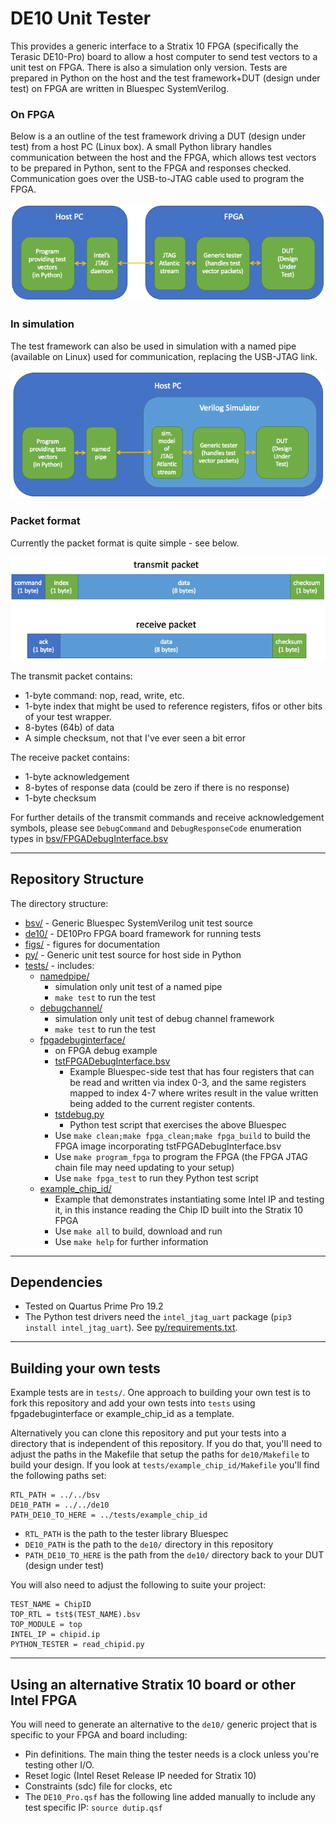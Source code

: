 # DE10 Unit Tester

This provides a generic interface to a Stratix 10 FPGA (specifically
the Terasic DE10-Pro) board to allow a host computer to send test
vectors to a unit test on FPGA.  There is also a simulation only
version.  Tests are prepared in Python on the host and the test
framework+DUT (design under test) on FPGA are written in Bluespec
SystemVerilog.

### On FPGA

Below is a an outline of the test framework driving a DUT (design
under test) from a host PC (Linux box).  A small Python library
handles communication between the host and the FPGA, which allows test
vectors to be prepared in Python, sent to the FPGA and responses
checked.  Communication goes over the USB-to-JTAG cable used to
program the FPGA.

![Overview on FPGA](figs/overview-on-fpga.png)

### In simulation

The test framework can also be used in simulation with a named pipe
(available on Linux) used for communication, replacing the USB-JTAG
link.

![Overview in simulation](figs/overview-in-simulation.png)

### Packet format

Currently the packet format is quite simple - see below.

![Packet format](figs/packet-format.png)

The transmit packet contains:
* 1-byte command: nop, read, write, etc.
* 1-byte index that might be used to reference registers, fifos or
other bits of your test wrapper.
* 8-bytes (64b) of data
* A simple checksum, not that I've ever seen a bit error

The receive packet contains:
* 1-byte acknowledgement
* 8-bytes of response data (could be zero if there is no response)
* 1-byte checksum

For further details of the transmit commands and receive
acknowledgement symbols, please see `DebugCommand` and
`DebugResponseCode` enumeration types in
[bsv/FPGADebugInterface.bsv](bsv/FPGADebugInterface.bsv)

---
## Repository Structure

The directory structure:
* [bsv/](bsv) - Generic Bluespec SystemVerilog unit test source
* [de10/](de10) - DE10Pro FPGA board framework for running tests
* [figs/](figs) - figures for documentation
* [py/](py) - Generic unit test source for host side in Python
* [tests/](tests) - includes:
  * [namedpipe/](tests/namedpipe)
    * simulation only unit test of a named pipe
    * `make test` to run the test
  * [debugchannel/](tests/namedpipe)
    * simulation only unit test of debug channel framework
    * `make test` to run the test
  * [fpgadebuginterface/](tests/fpgadebuginterface)
    * on FPGA debug example
    * [tstFPGADebugInterface.bsv](tests/fpgadebuginterface/tstFPGADebugInterface.bsv)
      * Example Bluespec-side test that has four registers that can be read and written via index 0-3, and the same registers mapped to index 4-7 where writes result in the value written being added to the current register contents.
    * [tstdebug.py](tests/fpgadebuginterface/tstdebug.py)
      * Python test script that exercises the above Bluespec
    * Use `make clean;make fpga_clean;make fpga_build` to build the FPGA image incorporating tstFPGADebugInterface.bsv
    * Use `make program_fpga` to program the FPGA (the FPGA JTAG chain file may need updating to your setup)
    * Use `make fpga_test` to run they Python test script
  * [example_chip_id/](tests/example_chip_id) 
    * Example that demonstrates instantiating some Intel IP and testing it, in this instance reading the Chip ID built into the Stratix 10 FPGA
    * Use `make all` to build, download and run
    * Use `make help` for further information

---
## Dependencies

* Tested on Quartus Prime Pro 19.2
* The Python test drivers need the `intel_jtag_uart` package (`pip3 install intel_jtag_uart`).  See [py/requirements.txt](py/requirements.txt).

---
## Building your own tests

Example tests are in `tests/`.  One approach to building your own test
is to fork this repository and add your own tests into `tests` using
fpgadebuginterface or example_chip_id as a template.

Alternatively you can clone this repository and put your tests into a
directory that is independent of this repository.  If you do that,
you'll need to adjust the paths in the Makefile that setup the paths
for `de10/Makefile` to build your design.  If you look at
`tests/example_chip_id/Makefile` you'll find the following paths set:

```
RTL_PATH = ../../bsv
DE10_PATH = ../../de10
PATH_DE10_TO_HERE = ../tests/example_chip_id
```

* `RTL_PATH` is the path to the tester library Bluespec
* `DE10_PATH` is the path to the `de10/` directory in this repository
* `PATH_DE10_TO_HERE` is the path from the `de10/` directory back to your DUT (design under test)

You will also need to adjust the following to suite your project:

```
TEST_NAME = ChipID
TOP_RTL = tst$(TEST_NAME).bsv
TOP_MODULE = top
INTEL_IP = chipid.ip
PYTHON_TESTER = read_chipid.py
```

---
## Using an alternative Stratix 10 board or other Intel FPGA

You will need to generate an alternative to the `de10/` generic project that is specific to your FPGA and board including:
* Pin definitions.  The main thing the tester needs is a clock unless you're testing other I/O.
* Reset logic (Intel Reset Release IP needed for Stratix 10)
* Constraints (sdc) file for clocks, etc
* The `DE10_Pro.qsf` has the following line added manually to include any test specific IP:
  `source dutip.qsf`
